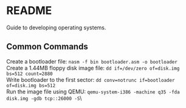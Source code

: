 # README
Guide to developing operating systems.
## Common Commands
Create a bootloader file: `nasm -f bin bootloader.asm -o bootloader`\
Create a 1.44MB floppy disk image file: `dd if=/dev/zero of=disk.img bs=512 count=2880`\
Write bootloader to the first sector: `dd conv=notrunc if=bootloader of=disk.img bs=512`\
Run the image file using QEMU: `qemu-system-i386 -machine q35 -fda disk.img -gdb tcp::26000 -S`\